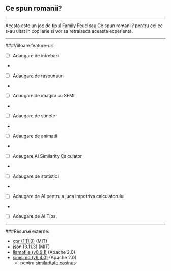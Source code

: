 ## Ce spun romanii?

<hr>
Acesta este un joc de tipul Family Feud sau 
Ce spun romanii? pentru cei ce s-au uitat in copilarie
si vor sa retraiasca aceasta experienta. 
<hr>






###Viitoare feature-uri

- [ ] Adaugare de intrebari
- 
- [ ] Adaugare de raspunsuri
- 
- [ ] Adaugare de imagini cu SFML
- 
- [ ] Adaugare de sunete
- 
- [ ] Adaugare de animatii
- 
- [ ] Adaugare AI Similarity Calculator
- 
- [ ] Adaugare de statistici
- 
- [ ] Adaugare de AI pentru a juca impotriva calculatorului
- 
- [ ] Adaugare de AI Tips
<hr>
###Resurse externe:

- [cpr (1.11.0)](https://github.com/libcpr/cpr/releases/tag/1.11.0) (MIT)
- [json (3.11.3)](https://github.com/nlohmann/json/releases/tag/v3.11.3) (MIT)
- [llamafile (v0.9.1)](https://github.com/Mozilla-Ocho/llamafile) (Apache 2.0)
- [simsimd (v6.4.0)](https://github.com/ashvardanian/simsimd) (Apache 2.0)
    - pentru <a href="https://en.wikipedia.org/wiki/Cosine_similarity">similaritate cosinus</a>
